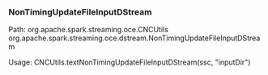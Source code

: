 ### NonTimingUpdateFileInputDStream

Path:
  org.apache.spark.streaming.oce.CNCUtils
  org.apache.spark.streaming.oce.dstream.NonTimingUpdateFileInputDStream

Usage:
  CNCUtils.textNonTimingUpdateFileInputDStream(ssc, "inputDir")

